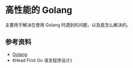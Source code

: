 # 高性能的 Golang

主要用于解决在使用 Golang 时遇到的问题，以及是怎么解决的。

## 参考资料

+ [Golang](https://golang.org/doc/)
+ 《Head First Go 语言程序设计》
